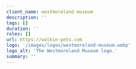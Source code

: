 ```yaml
---
client_name: westmoreland museum
description: ''
tags: []
duration: ''
roles: []
url: https://walkin-pets.com
logo: '/images/logos/westmoreland-museum.webp'
logo_alt: 'The Westmoreland Museum logo.'
summary: ''
---
```

